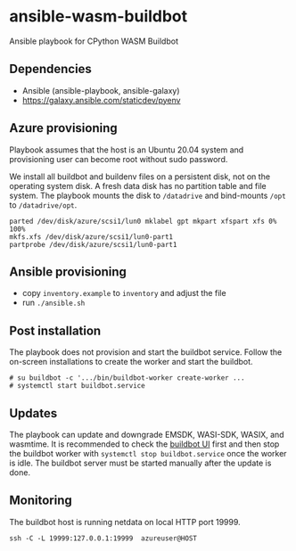 # ansible-wasm-buildbot

Ansible playbook for CPython WASM Buildbot

## Dependencies

* Ansible (ansible-playbook, ansible-galaxy)
* https://galaxy.ansible.com/staticdev/pyenv

## Azure provisioning

Playbook assumes that the host is an Ubuntu 20.04 system and provisioning
user can become root without sudo password.

We install all buildbot and buildenv files on a persistent disk, not on the
operating system disk. A fresh data disk has no partition table and file
system. The playbook mounts the disk to ``/datadrive`` and bind-mounts
``/opt`` to ``/datadrive/opt``.

```
parted /dev/disk/azure/scsi1/lun0 mklabel gpt mkpart xfspart xfs 0% 100%
mkfs.xfs /dev/disk/azure/scsi1/lun0-part1
partprobe /dev/disk/azure/scsi1/lun0-part1
```

## Ansible provisioning

* copy ``inventory.example`` to ``inventory`` and adjust the file
* run ``./ansible.sh``

## Post installation

The playbook does not provision and start the buildbot service. Follow the
on-screen installations to create the worker and start the buildbot.

```shell
# su buildbot -c '.../bin/buildbot-worker create-worker ...
# systemctl start buildbot.service
```

## Updates

The playbook can update and downgrade EMSDK, WASI-SDK, WASIX, and wasmtime.
It is recommended to check the
[buildbot UI](https://buildbot.python.org/all/#/builders?tags=%2Bwasm) first
and then stop the buildbot worker with ``systemctl stop buildbot.service``
once the worker is idle. The buildbot server must be started manually after
the update is done.

## Monitoring

The buildbot host is running netdata on local HTTP port 19999.

```
ssh -C -L 19999:127.0.0.1:19999  azureuser@HOST
```
